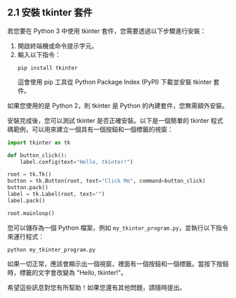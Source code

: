 ## 2.1 安裝 tkinter 套件

若您要在 Python 3 中使用 tkinter 套件，您需要透過以下步驟進行安裝：

1. 開啟終端機或命令提示字元。
2. 輸入以下指令：
   ```shell
   pip install tkinter
   ```
   這會使用 pip 工具從 Python Package Index (PyPI) 下載並安裝 tkinter 套件。

如果您使用的是 Python 2，則 tkinter 是 Python 的內建套件，您無需額外安裝。

安裝完成後，您可以測試 tkinter 是否正確安裝。以下是一個簡單的 tkinter 程式碼範例，可以用來建立一個具有一個按鈕和一個標籤的視窗：

```python
import tkinter as tk

def button_click():
    label.config(text="Hello, tkinter!")

root = tk.Tk()
button = tk.Button(root, text="Click Me", command=button_click)
button.pack()
label = tk.Label(root, text="")
label.pack()

root.mainloop()
```

您可以儲存為一個 Python 檔案，例如 `my_tkinter_program.py`，並執行以下指令來運行程式：

```shell
python my_tkinter_program.py
```

如果一切正常，應該會顯示出一個視窗，裡面有一個按鈕和一個標籤。當按下按鈕時，標籤的文字會改變為 "Hello, tkinter!"。

希望這些訊息對您有所幫助！如果您還有其他問題，請隨時提出。